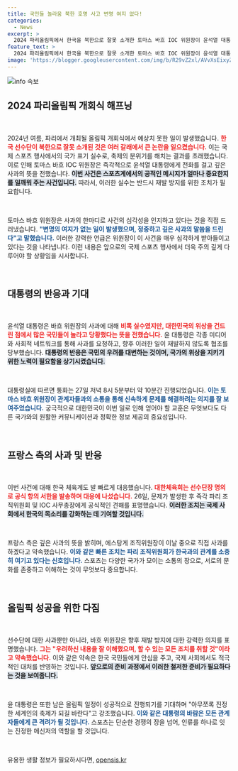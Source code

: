 ```yaml
---
title: 국민들 놀라움 북한 호명 사고 변명 여지 없다!
categories:
  - News
excerpt: >
  2024 파리올림픽에서 한국을 북한으로 잘못 소개한 토마스 바흐 IOC 위원장이 윤석열 대통령에게 직접 사과했습니다. 양측은 이번 사건의 심각성을 인지하고 재발 방지에 최선을 다할 것을 약속했습니다.
feature_text: >
  2024 파리올림픽에서 한국을 북한으로 잘못 소개한 토마스 바흐 IOC 위원장이 윤석열 대통령에게 직접 사과했습니다. 양측은 이번 사건의 심각성을 인지하고 재발 방지에 최선을 다할 것을 약속했습니다.
image: 'https://blogger.googleusercontent.com/img/b/R29vZ2xl/AVvXsEixyZcFfHzMRdzZMjFBmAUKJYCLCGyLL1o632UiGVXcaFdKo_bkvkuCioo0uUKlGfBVcT3P84aROyZIXSBEx3Aw5nCQ3pTgDom1WDC4m8eifvWiAmWEEVb4x6G_l8C0QH225ldMjyaFvpxGEBGNO37VmDTDMHGhJPq73UglMfDca1-0aw/s1600/blogspot.png'
---
```


<p><img src="https://blogger.googleusercontent.com/img/b/R29vZ2xl/AVvXsEixyZcFfHzMRdzZMjFBmAUKJYCLCGyLL1o632UiGVXcaFdKo_bkvkuCioo0uUKlGfBVcT3P84aROyZIXSBEx3Aw5nCQ3pTgDom1WDC4m8eifvWiAmWEEVb4x6G_l8C0QH225ldMjyaFvpxGEBGNO37VmDTDMHGhJPq73UglMfDca1-0aw/s1600/blogspot.png" alt="info 속보" /></p>

<h2 data-ke-size="size26">2024 파리올림픽 개회식 해프닝</h2>

<p data-ke-size="size16">&nbsp;</p>

<p>2024년 여름, 파리에서 개최될 올림픽 개회식에서 예상치 못한 일이 발생했습니다. <b><span style="color: #ee2323;">한국 선수단이 북한으로 잘못 소개된 것은 여러 갈래에서 큰 논란을 일으켰습니다.</span></b> 이는 국제 스포츠 행사에서의 국가 표기 실수로, 축제의 분위기를 해치는 결과를 초래했습니다. 이로 인해 토마스 바흐 IOC 위원장은 즉각적으로 윤석열 대통령에게 전화를 걸고 깊은 사과의 뜻을 전했습니다. <b><span style="background-color: #21538527;">이번 사건은 스포츠계에서의 공적인 메시지가 얼마나 중요한지를 일깨워 주는 사건입니다.</span></b> 따라서, 이러한 실수는 반드시 재발 방지를 위한 조치가 필요합니다. </p>

<p data-ke-size="size16">&nbsp;</p>

<p>토마스 바흐 위원장은 사과의 한마디로 사건의 심각성을 인지하고 있다는 것을 직접 드러냈습니다. <b><span style="color: #1a5490;">"변명의 여지가 없는 일이 발생했으며, 정중하고 깊은 사과의 말씀을 드린다"고 말했습니다.</span></b> 이러한 강력한 언급은 위원장이 이 사건을 매우 심각하게 받아들이고 있다는 것을 나타냅니다. 이런 내용은 앞으로의 국제 스포츠 행사에서 더욱 주의 깊게 다루어야 할 상황임을 시사합니다.</p>

<p data-ke-size="size16">&nbsp;</p>

<h2 data-ke-size="size26">대통령의 반응과 기대</h2>

<p data-ke-size="size16">&nbsp;</p>

<p>윤석열 대통령은 바흐 위원장의 사과에 대해 <b><span style="color: #ee2323;">비록 실수였지만, 대한민국의 위상을 건드린 점에서 많은 국민들이 놀라고 당황했다는 뜻을 전했습니다.</span></b> 윤 대통령은 각종 미디어와 사회적 네트워크를 통해 사과를 요청하고, 향후 이러한 일이 재발하지 않도록 협조를 당부했습니다. <b><span style="background-color: #21538527;">대통령의 반응은 국민의 우려를 대변하는 것이며, 국가의 위상을 지키기 위한 노력이 필요함을 상기시켰습니다.</span></b></p>

<p data-ke-size="size16">&nbsp;</p>

<p>대통령실에 따르면 통화는 27일 저녁 8시 5분부터 약 10분간 진행되었습니다. <b><span style="color: #1a5490;">이는 토마스 바흐 위원장이 관계자들과의 소통을 통해 신속하게 문제를 해결하려는 의지를 잘 보여주었습니다.</span></b> 궁극적으로 대한민국이 이번 일로 인해 얻어야 할 교훈은 무엇보다도 다른 국가와의 원활한 커뮤니케이션과 정확한 정보 제공의 중요성입니다.</p>

<p data-ke-size="size16">&nbsp;</p>

<h2 data-ke-size="size26">프랑스 측의 사과 및 반응</h2>

<p data-ke-size="size16">&nbsp;</p>

<p>이번 사건에 대해 한국 체육계도 발 빠르게 대응했습니다. <b><span style="color: #ee2323;">대한체육회는 선수단장 명의로 공식 항의 서한을 발송하며 대응에 나섰습니다.</span></b> 26일, 문제가 발생한 후 즉각 파리 조직위원회 및 IOC 사무총장에게 공식적인 견해를 표명했습니다. <b><span style="background-color: #21538527;">이러한 조치는 국제 사회에서 한국의 목소리를 강화하는 데 기여할 것입니다.</span></b></p>

<p data-ke-size="size16">&nbsp;</p>

<p>프랑스 측은 깊은 사과의 뜻을 밝히며, 에스탕게 조직위원장이 이날 중으로 직접 사과를 하겠다고 약속했습니다. <b><span style="color: #1a5490;">이와 같은 빠른 조치는 파리 조직위원회가 한국과의 관계를 소중히 여기고 있다는 신호입니다.</span></b> 스포츠는 다양한 국가가 모이는 소통의 장으로, 서로의 문화를 존중하고 이해하는 것이 무엇보다 중요합니다.</p>

<p data-ke-size="size16">&nbsp;</p>

<h2 data-ke-size="size26">올림픽 성공을 위한 다짐</h2>

<p data-ke-size="size16">&nbsp;</p>

<p>선수단에 대한 사과뿐만 아니라, 바흐 위원장은 향후 재발 방지에 대한 강력한 의지를 표명했습니다. <b><span style="color: #ee2323;">그는 "우려하신 내용을 잘 이해했으며, 할 수 있는 모든 조치를 취할 것"이라고 약속했습니다.</span></b> 이와 같은 약속은 한국 국민들에게 안심을 주고, 국제 사회에서도 적극적인 대처를 반영하는 것입니다. <b><span style="background-color: #21538527;">앞으로의 준비 과정에서 이러한 철저한 준비가 필요하다는 것을 보여줍니다.</span></b> </p>

<p data-ke-size="size16">&nbsp;</p>

<p>윤 대통령은 또한 남은 올림픽 일정이 성공적으로 진행되기를 기대하며 "아무쪼록 진정한 세계인의 축제가 되길 바란다"고 강조했습니다. <b><span style="color: #1a5490;">이와 같은 대통령의 바람은 모든 관계자들에게 큰 격려가 될 것입니다.</span></b> 스포츠는 단순한 경쟁의 장을 넘어, 인류를 하나로 잇는 진정한 메신저의 역할을 할 것입니다.</p>

<p data-ke-size="size16">&nbsp;</p>
유용한 생활 정보가 필요하시다면, <a href="https://opensis.kr" rel="dofollow">opensis.kr</a>


